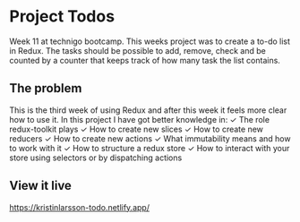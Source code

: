 # Project Todos

Week 11 at technigo bootcamp. This weeks project was to create a to-do list in Redux. The tasks should be possible to add, remove, check and be counted by a counter that keeps track of how many task the list contains.

## The problem

This is the third week of using Redux and after this week it feels more clear how to use it.
In this project I have got better knowledge in:
✓ The role redux-toolkit plays
✓ How to create new slices
✓ How to create new reducers
✓ How to create new actions
✓ What immutability means and how to work with it
✓ How to structure a redux store
✓ How to interact with your store using selectors or by dispatching actions

## View it live

https://kristinlarsson-todo.netlify.app/
